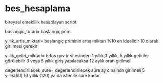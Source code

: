 # bes_hesaplama
bireysel emeklilik hesaplayan script 

baslangic_tutari= başlangıç primi

yillik_artis_miktari= başlangıç priminin artış miktarı %10 en idealidir 10 olarak girilmesi gerekir

yillik_getiri_miktari= tefas gov tr sitesinden 1 yıllık,3 yıllık, 5 yıllık getiriler görülebilir 3 veya 5 yıllık giriş yapılacaksa 12 aylık oran girilmeli

degerlendirilecek_sure= değerlendirilecek süre ay cinsindn girilmeli 5 yıllık(60) 10 yıllık (120) ya da istenile süre kadar
